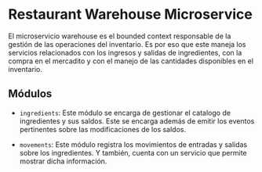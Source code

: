 # Restaurant Warehouse Microservice

El microservicio warehouse es el bounded context responsable de la gestión de las operaciones del inventario. Es por eso que este maneja los servicios relacionados con los ingresos y salidas de ingredientes, con la compra en el mercadito y con el manejo de las cantidades disponibles en el inventario.

## Módulos

- `ingredients`: Este módulo se encarga de gestionar el catalogo de ingredientes y sus saldos. Este se encarga además de emitir los eventos pertinentes sobre las modificaciones de los saldos.

- `movements`: Este módulo registra los movimientos de entradas y salidas sobre los ingredientes. Y también, cuenta con un servicio que permite mostrar dicha información.
